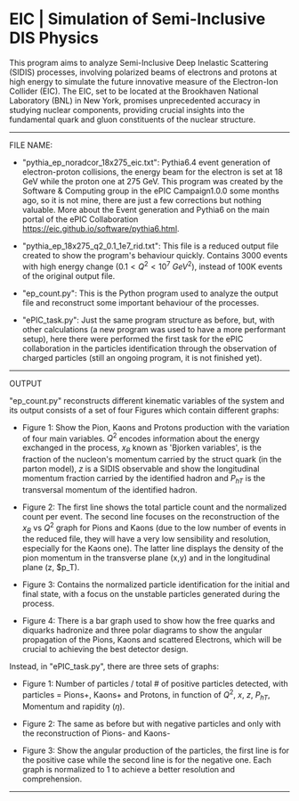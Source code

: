 # EIC | Simulation of Semi-Inclusive DIS Physics


This program aims to analyze Semi-Inclusive Deep Inelastic Scattering (SIDIS) processes, involving polarized beams of electrons and protons at high energy to simulate the future innovative measure of the Electron-Ion Collider (EIC). The EIC, set to be located at the Brookhaven National Laboratory (BNL) in New York, promises unprecedented accuracy in studying nuclear components, providing crucial insights into the fundamental quark and gluon constituents of the nuclear structure.

____________________________________
FILE NAME:
- "pythia_ep_noradcor_18x275_eic.txt":   Pythia6.4 event generation of electron-proton collisions, the energy beam for the electron is set at 18 GeV while the proton one at 275 GeV. This program was created by the Software & Computing group in the ePIC Campaign1.0.0 some months ago, so it is not mine, there are just a few corrections but nothing valuable. More about the Event generation and Pythia6 on the main portal of the ePIC Collaboration https://eic.github.io/software/pythia6.html.
  
- "pythia_ep_18x275_q2_0.1_1e7_rid.txt":  This file is a reduced output file created to show the program's behaviour quickly. Contains 3000 events with high energy change ($0.1 < Q^2 < 10^7$ $GeV ^2$), instead of 100K events of the original output file.

- "ep_count.py":  This is the Python program used to analyze the output file and reconstruct some important behaviour of the processes.

- "ePIC_task.py":  Just the same program  structure as before, but, with other calculations (a new program was used to have a more performant setup), here there were performed the first task for the ePIC collaboration in the particles identification through the observation of charged particles (still an ongoing program, it is not finished yet).
____________________________________
OUTPUT

"ep_count.py" reconstructs different kinematic variables of the system and its output consists of a set of four Figures which contain different graphs:

- Figure 1: Show the Pion, Kaons and Protons production with the variation of four main variables. $Q^2$ encodes information about the energy exchanged in the process, $x_B$ known as 'Bjorken variables', is the fraction of the nucleon's momentum carried by the struct quark (in the parton model), $z$ is a SIDIS observable and show the longitudinal momentum fraction carried by the identified hadron and $P_{hT}$ is the transversal momentum of the identified hadron.
  
- Figure 2: The first line shows the total particle count and the normalized count per event. The second line focuses on the reconstruction  of the $x_B$ vs $Q^2$ graph for Pions and Kaons (due to the low number of events in the reduced file, they will have a very low sensibility and resolution, especially for the Kaons one). The latter line displays the density of the pion momentum in the transverse plane (x,y) and in the longitudinal plane (z, $p_T).

- Figure 3: Contains the normalized particle identification for the initial and final state, with a focus on the unstable particles generated during the process.

- Figure 4: There is a bar graph used to show how the free quarks and diquarks hadronize and three polar diagrams to show the angular propagation of the Pions, Kaons and scattered Electrons, which will be crucial to achieving the best detector design.


Instead, in "ePIC_task.py", there are three sets of graphs:

- Figure 1: Number of particles / total # of positive particles detected, with particles = Pions+, Kaons+ and Protons, in function of $Q^2$, $x$, $z$, $P_{hT}$, Momentum and rapidity ($\eta$).

- Figure 2: The same as before but with negative particles and only with the reconstruction of Pions- and Kaons-

- Figure 3: Show the angular production of the particles, the first line is for the positive case while the second line is for the negative one. Each graph is normalized to 1 to achieve a better resolution and comprehension.
________________________________________
